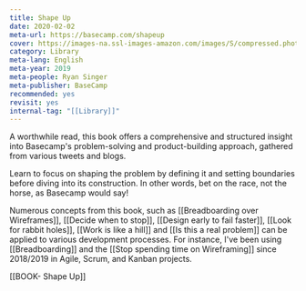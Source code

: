 ```yaml
---
title: Shape Up
date: 2020-02-02
meta-url: https://basecamp.com/shapeup
cover: https://images-na.ssl-images-amazon.com/images/S/compressed.photo.goodreads.com/books/1606042963i/55987183.jpg
category: Library
meta-lang: English
meta-year: 2019
meta-people: Ryan Singer
meta-publisher: BaseCamp
recommended: yes
revisit: yes
internal-tag: "[[Library]]"
---
```


A worthwhile read, this book offers a comprehensive and structured insight into Basecamp's problem-solving and product-building approach, gathered from various tweets and blogs.

Learn to focus on shaping the problem by defining it and setting boundaries before diving into its construction. In other words, bet on the race, not the horse, as Basecamp would say!

Numerous concepts from this book, such as [[Breadboarding over Wireframes]], [[Decide when to stop]], [[Design early to fail faster]], [[Look for rabbit holes]], [[Work is like a hill]] and [[Is this a real problem]] can be applied to various development processes. For instance, I've been using [[Breadboarding]] and the [[Stop spending time on Wireframing]] since 2018/2019 in Agile, Scrum, and Kanban projects.

[[BOOK- Shape Up]]
